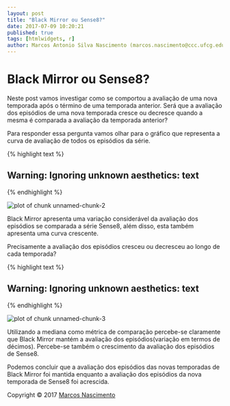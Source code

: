 ```yaml
---
layout: post
title: "Black Mirror ou Sense8?"
date: 2017-07-09 10:20:21
published: true
tags: [htmlwidgets, r]
author: Marcos Antonio Silva Nascimento (marcos.nascimento@ccc.ufcg.edu.br)
---
```




# Black Mirror ou Sense8?

Neste post vamos investigar como se comportou a avaliação de uma nova temporada após o término de uma temporada anterior. Será que a avaliação dos episódios de uma nova temporada cresce ou decresce quando a mesma é comparada a avaliação da temporada anterior?

Para responder essa pergunta vamos olhar para o gráfico que representa a curva de avaliação de todos os episódios da série.

{% highlight text %}
## Warning: Ignoring unknown aesthetics: text
{% endhighlight %}

![plot of chunk unnamed-chunk-2](/knitr-jekyll-ad1/figure/source/2017-07-07-postagem-prob2/unnamed-chunk-2-1.png)

Black Mirror apresenta uma variação considerável da avaliação dos episódios se comparada a série Sense8, além disso, esta também apresenta uma curva crescente.

Precisamente a avaliação dos episódios cresceu ou decresceu ao longo de cada temporada? 

{% highlight text %}
## Warning: Ignoring unknown aesthetics: text
{% endhighlight %}

![plot of chunk unnamed-chunk-3](/knitr-jekyll-ad1/figure/source/2017-07-07-postagem-prob2/unnamed-chunk-3-1.png)


Utilizando a mediana como métrica de comparação percebe-se claramente que Black Mirror mantém a avaliação dos episódios(variação em termos de décimos). Percebe-se também o crescimento da avaliação dos episódios de Sense8.

Podemos concluir que a avaliação dos episódios das novas temporadas de Black Mirror foi mantida enquanto a avaliação dos episódios da nova temporada de Sense8 foi acrescida.

Copyright © 2017 [Marcos Nascimento](https://github.com/marcosasn/AD1/blob/master/problema2/R/prob2_cpoint1.Rmd)
